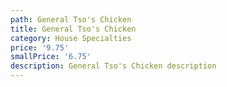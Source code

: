 ```yaml
---
path: General Tso's Chicken
title: General Tso's Chicken
category: House Specialties
price: '9.75'
smallPrice: '6.75'
description: General Tso's Chicken description
---
```



